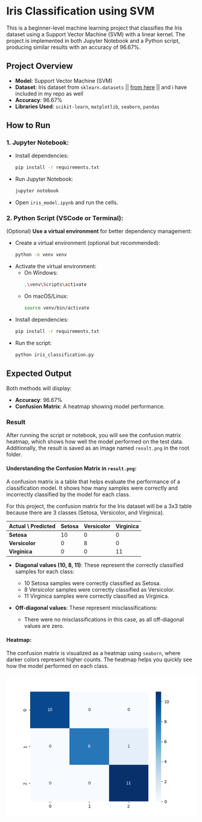 
# Iris Classification using SVM

This is a beginner-level machine learning project that classifies the Iris dataset using a Support Vector Machine (SVM) with a linear kernel. The project is implemented in both Jupyter Notebook and a Python script, producing similar results with an accuracy of 96.67%.

## Project Overview

- **Model**: Support Vector Machine (SVM)
- **Dataset**: Iris dataset from `sklearn.datasets` || [from here](https://gist.githubusercontent.com/curran/a08a1080b88344b0c8a7/raw/0e7a9b0a5d22642a06d3d5b9bcbad9890c8ee534/iris.csv)  || and i have included in my repo as well
- **Accuracy**: 96.67%
- **Libraries Used**: `scikit-learn`, `matplotlib`, `seaborn`, `pandas`

## How to Run

### 1. Jupyter Notebook:
- Install dependencies:
  ```bash
  pip install -r requirements.txt
  ```
- Run Jupyter Notebook:
  ```bash
  jupyter notebook
  ```
- Open `iris_model.ipynb` and run the cells.

### 2. Python Script (VSCode or Terminal):

(Optional) **Use a virtual environment** for better dependency management:

- Create a virtual environment (optional but recommended):
  ```bash
  python -m venv venv
  ```
- Activate the virtual environment:
  - On Windows:
    ```bash
    .\venv\Scripts\activate
    ```
  - On macOS/Linux:
    ```bash
    source venv/bin/activate
    ```
- Install dependencies:
  ```bash
  pip install -r requirements.txt
  ```
- Run the script:
  ```bash
  python iris_classification.py
  ```

## Expected Output
Both methods will display:
- **Accuracy**: 96.67%
- **Confusion Matrix**: A heatmap showing model performance.

### Result

After running the script or notebook, you will see the confusion matrix heatmap, which shows how well the model performed on the test data. Additionally, the result is saved as an image named `result.png` in the root folder.

#### Understanding the Confusion Matrix in `result.png`:

A confusion matrix is a table that helps evaluate the performance of a classification model. It shows how many samples were correctly and incorrectly classified by the model for each class.

For this project, the confusion matrix for the Iris dataset will be a 3x3 table because there are 3 classes (Setosa, Versicolor, and Virginica).

| Actual \ Predicted | Setosa | Versicolor | Virginica |
|--------------------|--------|------------|-----------|
| **Setosa**         | 10     | 0          | 0         |
| **Versicolor**     | 0      | 8          | 0         |
| **Virginica**      | 0      | 0          | 11        |

- **Diagonal values (10, 8, 11)**: These represent the correctly classified samples for each class:
  - 10 Setosa samples were correctly classified as Setosa.
  - 8 Versicolor samples were correctly classified as Versicolor.
  - 11 Virginica samples were correctly classified as Virginica.
  
- **Off-diagonal values**: These represent misclassifications:
  - There were no misclassifications in this case, as all off-diagonal values are zero.

#### Heatmap:
The confusion matrix is visualized as a heatmap using `seaborn`, where darker colors represent higher counts. The heatmap helps you quickly see how the model performed on each class.

![Result Image](result.png)
